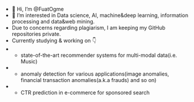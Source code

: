 - 👋 Hi, I’m @FuatOgme 
- 👀 I’m interested in Data science,  AI, machine&deep learning, information processing and data&web mining. 
- Due to concerns regarding plagiarism, I am keeping my GitHub repositories private.
- Currently studying & working on :point_down:
- * state-of-the-art recommender systems for multi-modal data(i.e. Music) 
- * anomaly detection for various applications(image anomalies, financial transaction anomalies(a.k.a frauds) and so on)
- * CTR prediction in e-commerce for sponsored search
  

<!---
FuatOgme/FuatOgme is a ✨ special ✨ repository because its `README.md` (this file) appears on your GitHub profile.
You can click the Preview link to take a look at your changes.
--->
